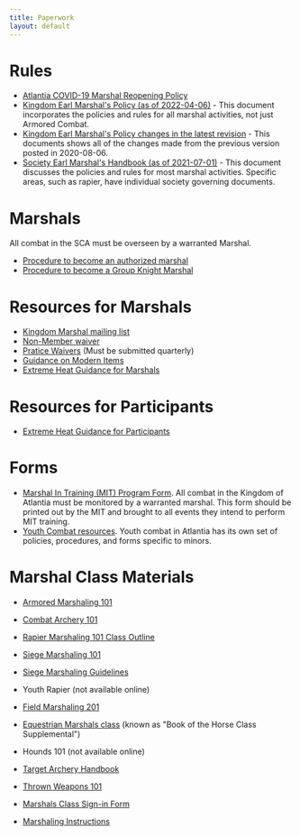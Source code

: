 ```yaml
---
title: Paperwork
layout: default
---
```


# Rules
* [Atlantia COVID-19 Marshal Reopening Policy](https://atlantia.sca.org/wp-content/uploads/2021/06/Atlantia-Covid-Marshal-Policies-v1-5.1.pdf)
* [Kingdom Earl Marshal's Policy (as of 2022-04-06)](/documents/Earl-Marshal-policy-2022-04-06.pdf) - This document incorporates the policies and rules for all marshal activities, not just Armored Combat.
* [Kingdom Earl Marshal's Policy changes in the latest revision](/documents/Earl-Marshal-policy-change-comparison-2022-04-06.pdf) - This documents shows all of the changes made from the previous version posted in 2020-08-06.
* [Society Earl Marshal's Handbook (as of 2021-07-01)](https://www.sca.org/wp-content/uploads/2020/01/MarshalHandbookforRattanCombat.pdf) - This document discusses the policies and rules for most marshal activities.  Specific areas, such as rapier, have individual society governing documents.

# Marshals
All combat in the SCA must be overseen by a warranted Marshal.

* [Procedure to become an authorized marshal](/procedures/mit)
* [Procedure to become a Group Knight Marshal](/procedures/knight-marshal)

# Resources for Marshals
* [Kingdom Marshal mailing list](http://seahorse.atlantia.sca.org/listinfo.cgi/marshalls-atlantia.sca.org)
* [Non-Member waiver](http://www.sca.org/docs/pdf/rosterwaiver.pdf)
* [Pratice Waivers](http://atlantia.sca.org/offices/seneschal/atlantia-waiver-secretary) (Must be submitted quarterly)
* [Guidance on Modern Items](/procedures/modern)
* [Extreme Heat Guidance for Marshals](/documents/heat-guidance/for-marshals.pdf)

# Resources for Participants
* [Extreme Heat Guidance for Participants](/documents/heat-guidance/for-participants.pdf)

# Forms

* [Marshal In Training (MIT) Program Form](/documents/forms/mit.docx). All combat in the Kingdom of Atlantia must be monitored by a warranted marshal.  This form should be printed out by the MIT and brought to all events they intend to perform MIT training.
* [Youth Combat resources](/youth-combat/).  Youth combat in Atlantia has its own set of policies, procedures, and forms specific to minors.

# Marshal Class Materials

* [Armored Marshaling 101](/training/armored-marshal/)
* [Combat Archery 101](/documents/training/combat-archery-training-101.pdf)
* [Rapier Marshaling 101 Class Outline](/training/rapier-marshal/)
* [Siege Marshaling 101](/documents/training/Siege-101_Outline.pdf)
* [Siege Marshaling Guidelines](/documents/training/SiegeGuidelines.pdf)
* Youth Rapier (not available online)
* [Field Marshaling 201](/training/field-marshal/)

* [Equestrian Marshals class](/equestrian-marshal-101.docx) (known as "Book of the Horse Class Supplemental")
* Hounds 101 (not available online)
* [Target Archery Handbook](http://archery.atlantia.sca.org/images/Atlantia_Target_Archery_Handbook_2-0.pdf)
* [Thrown Weapons 101](/documents/training/ThrownWeaponsMarshal101.pdf)
* [Marshals Class Sign-in Form](/documents/forms/marshal-class-roster.pdf)
* [Marshaling Instructions](/documents/training/Marshaling_Instructions.pdf)
